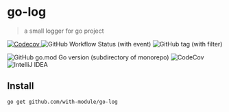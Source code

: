 # go-log

> a small logger for go project

[![Codecov](https://img.shields.io/codecov/c/github/with-module/go-log?style=for-the-badge&logo=codecov&logoColor=white)
](https://codecov.io/gh/with-module/go-log)
![GitHub Workflow Status (with event)](https://img.shields.io/github/actions/workflow/status/with-module/go-log/go-cov.yml?style=for-the-badge&logo=githubactions&logoColor=white)
![GitHub tag (with filter)](https://img.shields.io/github/v/tag/with-module/go-log?style=for-the-badge)

![GitHub go.mod Go version (subdirectory of monorepo)](https://img.shields.io/github/go-mod/go-version/with-module/go-log?style=for-the-badge&logo=go&logoColor=white)
![CodeCov](https://img.shields.io/badge/codecov-%23ff0077.svg?style=for-the-badge&logo=codecov&logoColor=white)
![IntelliJ IDEA](https://img.shields.io/badge/IntelliJIDEA-000000.svg?style=for-the-badge&logo=intellij-idea&logoColor=white)

## Install
```shell
go get github.com/with-module/go-log
```
